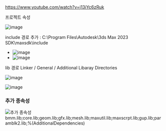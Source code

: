 https://www.youtube.com/watch?v=j13iYc6zRuk

프로젝트 속성

![image](https://user-images.githubusercontent.com/19432509/219689909-e893279b-d69d-47cf-852d-d0b9a8455448.png)

include 경로 추가 : C:\Program Files\Autodesk\3ds Max 2023 SDK\maxsdk\include

- ![image](https://user-images.githubusercontent.com/19432509/219670958-868736ca-2640-4588-b7e7-b34f8deb82da.png)
- ![image](https://user-images.githubusercontent.com/19432509/219672277-c7457980-c52a-442d-b25c-8a1a08987d9b.png)

lib 경로
Linker / General / Additional Libaray Directories

![image](https://user-images.githubusercontent.com/19432509/219671399-d9668aa3-0731-429c-956c-c67c49a79169.png)

![image](https://user-images.githubusercontent.com/19432509/219671783-356d8cdd-adde-4aa5-af7b-8c784b92b120.png)

### 추가 종속성
![추가 종속성](https://user-images.githubusercontent.com/19432509/219671715-e8f76fcf-4327-4f96-97db-2a550f452b8d.png)
bmm.lib;core.lib;geom.lib;gfx.lib;mesh.lib;maxutil.lib;maxscrpt.lib;gup.lib;paramblk2.lib;%(AdditionalDependencies)
